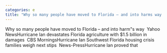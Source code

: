 ```yaml
---
categories: e
title: "Why so many people have moved to Florida – and into harms way  Yahoo News"
---
```

Why so many people have moved to Florida – and into harm"s way&nbsp;&nbsp;Yahoo NewsHurricane Ian devastates Florida agriculture with $1.5 billion in damages&nbsp;&nbsp;CBS MorningsHurricane Ian Southwest Florida housing crisis families weigh next stips&nbsp;&nbsp;News-PressHurricane Ian proved that